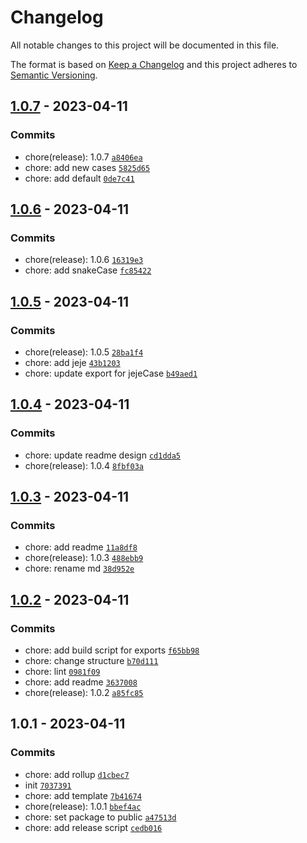 # Changelog

All notable changes to this project will be documented in this file.

The format is based on [Keep a Changelog](https://keepachangelog.com/en/1.0.0/)
and this project adheres to [Semantic Versioning](https://semver.org/spec/v2.0.0.html).

## [1.0.7](https://github.com/KarmaBlackshaw/case/compare/1.0.6...1.0.7) - 2023-04-11

### Commits

- chore(release): 1.0.7 [`a8406ea`](https://github.com/KarmaBlackshaw/case/commit/a8406eae56eaa8866b273cf5df798b728e4ee8a7)
- chore: add new cases [`5825d65`](https://github.com/KarmaBlackshaw/case/commit/5825d657a95665305f41c9bc9dc7dedab0d64371)
- chore: add default [`0de7c41`](https://github.com/KarmaBlackshaw/case/commit/0de7c41894b5998eb1674822421e56768d8a6565)

## [1.0.6](https://github.com/KarmaBlackshaw/case/compare/1.0.5...1.0.6) - 2023-04-11

### Commits

- chore(release): 1.0.6 [`16319e3`](https://github.com/KarmaBlackshaw/case/commit/16319e32290b8449e364860ac561b3738d3a61f5)
- chore: add snakeCase [`fc85422`](https://github.com/KarmaBlackshaw/case/commit/fc85422aadd29d8e0c5c37f7dd5d38b9751b1b58)

## [1.0.5](https://github.com/KarmaBlackshaw/case/compare/1.0.4...1.0.5) - 2023-04-11

### Commits

- chore(release): 1.0.5 [`28ba1f4`](https://github.com/KarmaBlackshaw/case/commit/28ba1f409d9ccae66cc71c1665b9e4c95db88ce2)
- chore: add jeje [`43b1203`](https://github.com/KarmaBlackshaw/case/commit/43b1203faf5e486fe9216ad1e02abdf889d32d99)
- chore: update export for jejeCase [`b49aed1`](https://github.com/KarmaBlackshaw/case/commit/b49aed147b02e738c2902cd8e64c23be67b04b8a)

## [1.0.4](https://github.com/KarmaBlackshaw/case/compare/1.0.3...1.0.4) - 2023-04-11

### Commits

- chore: update readme design [`cd1dda5`](https://github.com/KarmaBlackshaw/case/commit/cd1dda54386f024b86381890c71f4def95b95db2)
- chore(release): 1.0.4 [`8fbf03a`](https://github.com/KarmaBlackshaw/case/commit/8fbf03a5600c97e83bf991ba1d412e951f2b70d5)

## [1.0.3](https://github.com/KarmaBlackshaw/case/compare/1.0.2...1.0.3) - 2023-04-11

### Commits

- chore: add readme [`11a8df8`](https://github.com/KarmaBlackshaw/case/commit/11a8df8aea33e760e8bfc1c662046b1fb8e9139b)
- chore(release): 1.0.3 [`488ebb9`](https://github.com/KarmaBlackshaw/case/commit/488ebb939f64b721aaaafd225ad9b139852077fd)
- chore: rename md [`38d952e`](https://github.com/KarmaBlackshaw/case/commit/38d952e1e66202b4cf69b127d25f34dbd9e30826)

## [1.0.2](https://github.com/KarmaBlackshaw/case/compare/1.0.1...1.0.2) - 2023-04-11

### Commits

- chore: add build script for exports [`f65bb98`](https://github.com/KarmaBlackshaw/case/commit/f65bb9835ce007d3b6fcb3951386d7e4a1adbf84)
- chore: change structure [`b70d111`](https://github.com/KarmaBlackshaw/case/commit/b70d111e866e8ce2bd1cb882e31c073284fc7e37)
- chore: lint [`0981f09`](https://github.com/KarmaBlackshaw/case/commit/0981f093fc7f7b462464fb717e2338e258970372)
- chore: add readme [`3637008`](https://github.com/KarmaBlackshaw/case/commit/36370080b040088f4ae32a3dd9d63f5542e1f94b)
- chore(release): 1.0.2 [`a85fc85`](https://github.com/KarmaBlackshaw/case/commit/a85fc8523c72306d1615a4aed9f41f75041b967f)

## 1.0.1 - 2023-04-11

### Commits

- chore: add rollup [`d1cbec7`](https://github.com/KarmaBlackshaw/case/commit/d1cbec7ab54d2105c1b9b38d3566b988034b1fe5)
- init [`7037391`](https://github.com/KarmaBlackshaw/case/commit/7037391e319b5ed96b6c930da0b74c1218369589)
- chore: add template [`7b41674`](https://github.com/KarmaBlackshaw/case/commit/7b4167456e79cebd3b437b2f5006268ef8104853)
- chore(release): 1.0.1 [`bbef4ac`](https://github.com/KarmaBlackshaw/case/commit/bbef4ac1ed947a3b459735843f547b2e407d9a94)
- chore: set package to public [`a47513d`](https://github.com/KarmaBlackshaw/case/commit/a47513d82b99586b9a562d696663ed8b283310a0)
- chore: add release script [`cedb016`](https://github.com/KarmaBlackshaw/case/commit/cedb016d335a920d5a3a536bb6a1162b4748ded4)

